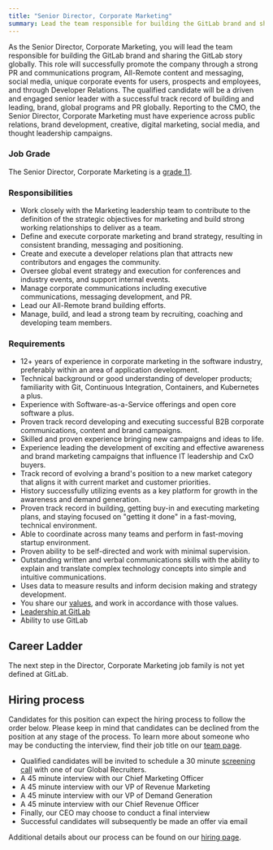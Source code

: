 ```yaml
---
title: "Senior Director, Corporate Marketing"
summary: Lead the team responsible for building the GitLab brand and sharing the GitLab story globally.
---
```


As the Senior Director, Corporate Marketing, you will lead the team responsible for building the GitLab brand and sharing the GitLab story globally. This role will successfully promote the company through a strong PR and communications program, All-Remote content and messaging, social media, unique corporate events for users, prospects and employees, and through Developer Relations. The qualified candidate will be a driven and engaged senior leader with a successful track record of building and leading, brand, global programs and PR globally. Reporting to the CMO, the Senior Director, Corporate Marketing must have experience across public relations, brand development, creative, digital marketing, social media, and thought leadership campaigns.

### Job Grade

The Senior Director, Corporate Marketing is a [grade 11](/handbook/total-rewards/compensation/compensation-calculator/#gitlab-job-grades).

### Responsibilities

- Work closely with the Marketing leadership team to contribute to the definition of the strategic objectives for marketing and build strong working relationships to deliver as a team.
- Define and execute corporate marketing and brand strategy, resulting in consistent branding, messaging and positioning.
- Create and execute a developer relations plan that attracts new contributors and engages the community.
- Oversee global event strategy and execution for conferences and industry events, and support internal events.
- Manage corporate communications including executive communications, messaging development, and PR.
- Lead our All-Remote brand building efforts.
- Manage, build, and lead a strong team by recruiting, coaching and developing team members.

### Requirements

- 12+ years of experience in corporate marketing in the software industry, preferably within an area of application development.
- Technical background or good understanding of developer products; familiarity with Git, Continuous Integration, Containers, and Kubernetes a plus.
- Experience with Software-as-a-Service offerings and open core software a plus.
- Proven track record developing and executing successful B2B corporate communications, content and brand campaigns.
- Skilled and proven experience bringing new campaigns and ideas to life.
- Experience leading the development of exciting and effective awareness and brand marketing campaigns that influence IT leadership and CxO buyers.
- Track record of evolving a brand's position to a new market category that aligns it with current market and customer priorities.
- History successfully utilizing events as a key platform for growth in the awareness and demand generation.
- Proven track record in building, getting buy-in and executing marketing plans, and staying focused on "getting it done" in a fast-moving, technical environment.
- Able to coordinate across many teams and perform in fast-moving startup environment.
- Proven ability to be self-directed and work with minimal supervision.
- Outstanding written and verbal communications skills with the ability to explain and translate complex technology concepts into simple and intuitive communications.
- Uses data to measure results and inform decision making and strategy development.
- You share our [values](/handbook/values/), and work in accordance with those values.
- [Leadership at GitLab](/handbook/company/structure/#director-group)
- Ability to use GitLab

## Career Ladder

The next step in the Director, Corporate Marketing job family is not yet defined at GitLab.

## Hiring process

Candidates for this position can expect the hiring process to follow the order below. Please keep in mind that candidates can be declined from the position at any stage of the process. To learn more about someone who may be conducting the interview, find their job title on our [team page](/handbook/company/team/).

- Qualified candidates will be invited to schedule a 30 minute [screening call](/handbook/hiring/interviewing/#conducting-a-screening-call) with one of our Global Recruiters.
- A 45 minute interview with our Chief Marketing Officer
- A 45 minute interview with our VP of Revenue Marketing
- A 45 minute interview with our VP of Demand Generation
- A 45 minute interview with our Chief Revenue Officer
- Finally, our CEO may choose to conduct a final interview
- Successful candidates will subsequently be made an offer via email

Additional details about our process can be found on our [hiring page](/handbook/hiring/).
